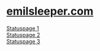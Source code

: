 # [emilsleeper.com](https://emilsleeper.com)

[Statuspage 1](https://status.emilsleeper.com/)<br>
[Statuspage 2](https://emilsleepercom.statuspage.io/)<br>
[Statuspage 3](https://stats.uptimerobot.com/AVKX6g0zeS)
